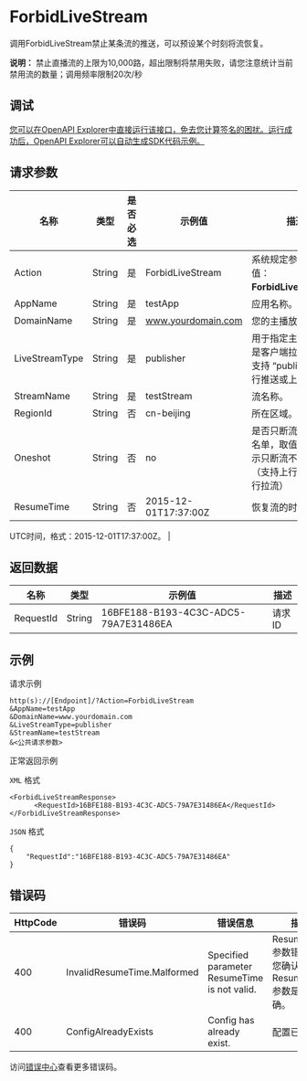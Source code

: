 # ForbidLiveStream

调用ForbidLiveStream禁止某条流的推送，可以预设某个时刻将流恢复。

**说明：** 禁止直播流的上限为10,000路，超出限制将禁用失败，请您注意统计当前禁用流的数量；调用频率限制20次/秒

## 调试

[您可以在OpenAPI Explorer中直接运行该接口，免去您计算签名的困扰。运行成功后，OpenAPI Explorer可以自动生成SDK代码示例。](https://api.aliyun.com/#product=live&api=ForbidLiveStream&type=RPC&version=2016-11-01)

## 请求参数

|名称|类型|是否必选|示例值|描述|
|--|--|----|---|--|
|Action|String|是|ForbidLiveStream|系统规定参数。取值：**ForbidLiveStream**。 |
|AppName|String|是|testApp|应用名称。 |
|DomainName|String|是|www.yourdomain.com|您的主播放域名 |
|LiveStreamType|String|是|publisher|用于指定主播推流还是客户端拉流，目前支持 “publisher”\(上行推送或上行拉流\)。 |
|StreamName|String|是|testStream|流名称。 |
|RegionId|String|否|cn-beijing|所在区域。 |
|Oneshot|String|否|no|是否只断流不加入黑名单，取值: yes，表示只断流不加黑名单（支持上行推送或上行拉流） |
|ResumeTime|String|否|2015-12-01T17:37:00Z|恢复流的时间。

 UTC时间，格式：2015-12-01T17:37:00Z。 |

## 返回数据

|名称|类型|示例值|描述|
|--|--|---|--|
|RequestId|String|16BFE188-B193-4C3C-ADC5-79A7E31486EA|请求ID |

## 示例

请求示例

```
http(s)://[Endpoint]/?Action=ForbidLiveStream
&AppName=testApp
&DomainName=www.yourdomain.com
&LiveStreamType=publisher
&StreamName=testStream
&<公共请求参数>
```

正常返回示例

`XML` 格式

```
<ForbidLiveStreamResponse>
	  <RequestId>16BFE188-B193-4C3C-ADC5-79A7E31486EA</RequestId>
</ForbidLiveStreamResponse>
```

`JSON` 格式

```
{
    "RequestId":"16BFE188-B193-4C3C-ADC5-79A7E31486EA"
}
```

## 错误码

|HttpCode|错误码|错误信息|描述|
|--------|---|----|--|
|400|InvalidResumeTime.Malformed|Specified parameter ResumeTime is not valid.|ResumeTime参数错误，请您确认该ResumeTime参数是否正确。|
|400|ConfigAlreadyExists|Config has already exist.|配置已添加。|

访问[错误中心](https://error-center.aliyun.com/status/product/live)查看更多错误码。

